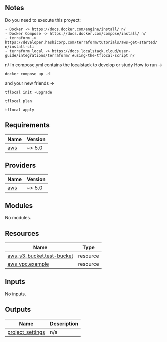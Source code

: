 ## Notes
Do you need to execute this proyect:

    - Docker -> https://docs.docker.com/engine/install/ n/
    - Docker Compose -> https://docs.docker.com/compose/install/ n/
    - terraform -> https://developer.hashicorp.com/terraform/tutorials/aws-get-started/ n/install-cli
    - terraform_local -> https://docs.localstack.cloud/user-guide/integrations/terraform/ #using-the-tflocal-script n/
n/
In compose.yml contains the localstack to develop or study
How to run -> 

``` docker compose up -d ``` 

and your new friends ->

``` tflocal init -upgrade ```


``` tflocal plan ``` 

``` tflocal apply ``` 

<!-- BEGIN_TF_DOCS -->
## Requirements

| Name | Version |
|------|---------|
| <a name="requirement_aws"></a> [aws](#requirement\_aws) | ~> 5.0 |

## Providers

| Name | Version |
|------|---------|
| <a name="provider_aws"></a> [aws](#provider\_aws) | ~> 5.0 |

## Modules

No modules.

## Resources

| Name | Type |
|------|------|
| [aws_s3_bucket.test-bucket](https://registry.terraform.io/providers/hashicorp/aws/latest/docs/resources/s3_bucket) | resource |
| [aws_vpc.example](https://registry.terraform.io/providers/hashicorp/aws/latest/docs/resources/vpc) | resource |

## Inputs

No inputs.

## Outputs

| Name | Description |
|------|-------------|
| <a name="output_project_settings"></a> [project\_settings](#output\_project\_settings) | n/a |
<!-- END_TF_DOCS -->